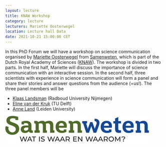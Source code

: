 ```yaml
---
layout: lecture
title: KNAW Workshop
category: lecture
lecturers: Mariette Oosterwegel
location: Lecture hall Data
date: 2021-10-21 15:00:00 CET
---
```


In this PhD Forum we will have a workshop on science communication organised by [Mariette Oosterwegel](https://samenweten.nl/en/2021/09/nog-een-bericht/) from [Samenweten](https://samenweten.nl/en/), which is part of the Dutch Royal Academy of Sciences ([KNAW](https://www.knaw.nl/en?set_language=en)). The workshop is divided in two parts. In the first half, Mariette will discuss the importance of science communication with an interactive session. In the second half, three scientists with experience in science communication will form a panel and share their stories and answer questions from the audience (=us!). The three panel members will be
- [Klaas Landsman](https://www.math.ru.nl/~landsman/) (Radboud University Nijmegen)
- [Eline van der Kruk](https://elinevanderkruk.com) (TU Delft)
- [Anne Land](https://www.universiteitleiden.nl/medewerkers/anne-land-zandstra#tab-1) (Leiden University)

![Samenweten](/images/samenweten.png)
